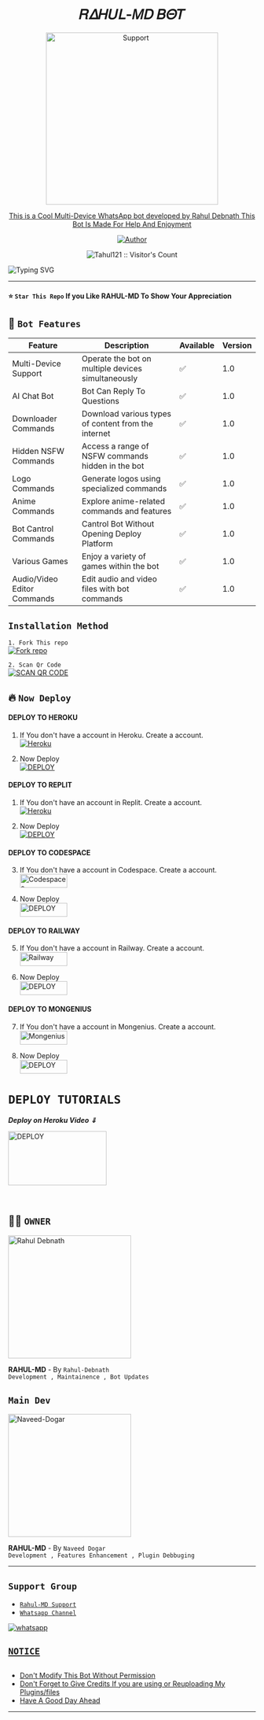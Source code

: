 <h1 align="center">    𝑅𝛥𝛨𝑈𝐿-𝛭𝐷 𝐵𝛩𝑇
</h1>
<p align="center"> 
  
</p>
<p align="center">
  <a href="https://chat.whatsapp.com/C7PFcSRmRI9Enbda8Cikqu">
    <img alt=Support height="350" src="https://telegra.ph/file/a674ac6df55d0eb0f35a9.jpg"> 
    </p>

  
<p align="center"> This is a Cool Multi-Device WhatsApp bot developed by Rahul Debnath This Bot Is Made For Help And Enjoyment
 
  </a>
</p>
<p align="center">
<a href="https://github.com/Tahul121"><img title="Author" src="https://img.shields.io/badge/OWNER-RAHUL_DEBNATH-black?style=for-the-badge&logo=github"></a>
<p/>

<p align="center"><img src="https://profile-counter.glitch.me/{RAHUL-MD}/count.svg" alt="Tahul121 :: Visitor's Count" /></p>

![Typing SVG](https://readme-typing-svg.demolab.com?font=Ribeye&size=50&pause=1000&color=3F00FF&center=true&width=900&height=100&lines=This-Is%20RAHUL-MD;%20Multi-Device%20WhatsApp%20Bot;%20Create%20By%20RAHUL%20DEBNATH)
<p align="center">

***

#### ⭐ `Star This Repo` If you Like RAHUL-MD To Show Your Appreciation


## 🚀 `Bot Features`
| Feature                          | Description                                             | Available    | Version    |
| ---------------------------------| ------------------------------------------------------- | ------------ | ---------- |
| Multi-Device Support             | Operate the bot on multiple devices simultaneously      | ✅           | 1.0        |
| AI Chat Bot                      | Bot Can Reply To Questions                              | ✅           | 1.0        |
| Downloader Commands              | Download various types of content from the internet     | ✅           | 1.0        |
| Hidden NSFW Commands             | Access a range of NSFW commands hidden in the bot       | ✅           | 1.0        |
| Logo Commands                    | Generate logos using specialized commands               | ✅           | 1.0        |
| Anime Commands                   | Explore anime-related commands and features             | ✅           | 1.0        |
| Bot Cantrol Commands             | Cantrol Bot Without Opening Deploy Platform             | ✅           | 1.0        |
| Various Games                    | Enjoy a variety of games within the bot                 | ✅           | 1.0        |
| Audio/Video Editor Commands      | Edit audio and video files with bot commands            | ✅           | 1.0        |

## `Installation Method`
`1. Fork This repo`
    <br>
<a href='https://github.com/Tahul121/RAHUL-MD/fork' target="_blank"><img alt='Fork repo' src='https://img.shields.io/badge/Fork Repo-100000?style=for-the-badge&logo=scan&logoColor=white&labelColor=black&color=black'/></a>

`2. Scan Qr Code`
    <br>
<a href='https://rahul-mdqr.com' target="_blank"><img alt='SCAN QR CODE' src='https://img.shields.io/badge/Scan_Qr-100000?style=for-the-badge&logo=scan&logoColor=white&labelColor=black&color=black'/></a>

## 🔥 `Now Deploy`
#### DEPLOY TO HEROKU 

1. If You don't have a account in Heroku. Create a account.
    <br>
<a href='https://signup.heroku.com/' target="_blank"><img alt='Heroku' src='https://img.shields.io/badge/-Create-black?style=for-the-badge&logo=heroku&logoColor=white'/></a>

2. Now Deploy
    <br>
<a href='rahul' target="_blank"><img alt='DEPLOY' src='https://img.shields.io/badge/-DEPLOY-black?style=for-the-badge&logo=heroku&logoColor=white'/></a>

#### DEPLOY TO REPLIT

1. If You don't have an account in Replit. Create a account.
    <br>
<a href='https://replit.com/signup' target="_blank"><img alt='Heroku' src='https://img.shields.io/badge/-Create-black?style=for-the-badge&logo=replit&logoColor=white'/></a>


2. Now Deploy
    <br>
    <a href='https://repl.it/github/f/MD' target="_blank"><img alt='DEPLOY' src='https://img.shields.io/badge/-DEPLOY-black?style=for-the-badge&logo=replit&logoColor=white'/></a>



#### DEPLOY TO CODESPACE

3. If You don't have a account in Codespace. Create a account.
    <br>
<a href='https://github.com/login?return_to=https%3A%2F%2Fgithub.com%2Fcodespaces' target="_blank"><img alt='Codespaces' src='https://img.shields.io/badge/CREATE-h?color=black&style=for-the-badge&logo=visualstudiocode' width="96.35" height="28"/></a></p>

4. Now Deploy
    <br>
<a href='https://github.com/codespaces/new' target="_blank"><img alt='DEPLOY' src='https://img.shields.io/badge/DEPLOY -h?color=black&style=for-the-badge&logo=visualstudiocode' width="96.35" height="28"/></a></p>


#### DEPLOY TO RAILWAY

5. If You don't have a account in Railway. Create a account.
    <br>
<a href='https://railway.app/login' target="_blank"><img alt='Railway' src='https://img.shields.io/badge/CREATE-h?color=black&style=for-the-badge&logo=railway' width="96.35" height="28"/></a></p>

6. Now Deploy
    <br>
<a href='https://railway.app/new' target="_blank"><img alt='DEPLOY' src='https://img.shields.io/badge/DEPLOY -h?color=black&style=for-the-badge&logo=railway' width="96.35" height="28"/></a></p>

#### DEPLOY TO MONGENIUS

7. If You don't have a account in Mongenius. Create a account.
    <br>
<a href='https://studio.mogenius.com/user/registration' target="_blank"><img alt='Mongenius' src='https://img.shields.io/badge/CREATE-h?color=black&style=for-the-badge&logo=genius' width="96.35" height="28"/></a></p>

8. Now Deploy
    <br>
<a href='https://railway.app/new' target="_blank"><img alt='DEPLOY' src='https://img.shields.io/badge/DEPLOY -h?color=black&style=for-the-badge&logo=genius' width="96.35" height="28"/></a></p>


# `DEPLOY TUTORIALS`

***Deploy on Heroku Video ⇓***
 <p align="left">
<a href="https://youtu.be/gPPf3AzIREH"><img align="center" src="https://telegra.ph/file/a674ac6df55d0eb0f35a9.jpg" alt="DEPLOY" height="110" width="200" /></a>
 </p>
 </br>
 

## 👨‍💻 `OWNER` 
<a href="https://github.com/Tahul121"><img src="https://github.com/Tahul121.png" width="250" height="250" alt="Rahul Debnath"/></a>
  
**RAHUL-MD** - By `Rahul-Debnath`
<br>
`Development , Maintainence , Bot Updates`

## `Main Dev` 
<a href="https://github.com/naveeddogar"><img src="https://github.com/naveeddogar.png" width="250" height="250" alt="Naveed-Dogar"/></a>
  
**RAHUL-MD** - By `Naveed Dogar`
<br>
`Development , Features Enhancement , Plugin Debbuging`


-------

  ## ``Support Group``
   
- [`Rahul-MD Support`](https://chat.whatsapp.com/C7PFcSRmRI9Enbda8Cikqu)
- [`Whatsapp Channel`](https://whatsapp.com/channel/0029VaUbFyXBFLgYH9g6S83a)


<a aria-label="Join our chats" href="https://wa.me/+919547261290?text=Hi!! Rahul Debnath Sir, I need Your Help" target="_blank">
    <img alt="whatsapp" src="https://img.shields.io/badge/Owner%20Whatsapp-25D366?style=for-the-badge&logo=whatsapp&logoColor=white" />
</p>


## `NOTICE`
   
## 
- Don't Modify This Bot Without Permission 
- Don't Forget to Give Credits If you are using or Reuploading My Plugins/files
- Have A Good Day Ahead
---

 <br><br>
